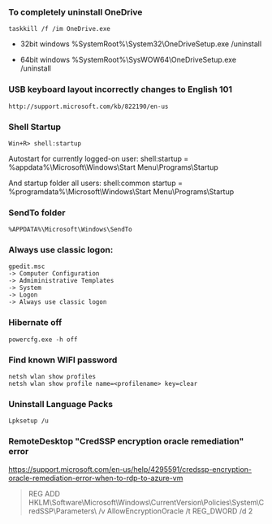 ### To completely uninstall OneDrive

	taskkill /f /im OneDrive.exe
	
 - 32bit windows
	%SystemRoot%\System32\OneDriveSetup.exe /uninstall

 - 64bit windows
	%SystemRoot%\SysWOW64\OneDriveSetup.exe /uninstall
	

### USB keyboard layout incorrectly changes to English 101

	http://support.microsoft.com/kb/822190/en-us


### Shell Startup

	Win+R> shell:startup

Autostart for currently logged-on user:
	shell:startup = %appdata%\Microsoft\Windows\Start Menu\Programs\Startup

And startup folder all users:
	shell:common startup = %programdata%\Microsoft\Windows\Start Menu\Programs\Startup


### SendTo folder

	%APPDATA%\Microsoft\Windows\SendTo


### Always use classic logon:

	gpedit.msc 
	-> Computer Configuration 
	-> Admiministrative Templates 
	-> System
	-> Logon 
	-> Always use classic logon
	

### Hibernate off

	powercfg.exe -h off


### Find known WIFI password

	netsh wlan show profiles
	netsh wlan show profile name=<profilename> key=clear


### Uninstall Language Packs

	Lpksetup /u

### RemoteDesktop "CredSSP encryption oracle remediation" error
https://support.microsoft.com/en-us/help/4295591/credssp-encryption-oracle-remediation-error-when-to-rdp-to-azure-vm

> REG ADD HKLM\Software\Microsoft\Windows\CurrentVersion\Policies\System\CredSSP\Parameters\ /v AllowEncryptionOracle /t REG_DWORD /d 2

